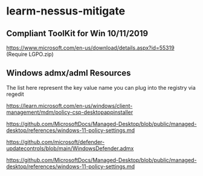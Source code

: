 # learm-nessus-mitigate

## Compliant ToolKit for Win 10/11/2019
https://www.microsoft.com/en-us/download/details.aspx?id=55319 (Require LGPO.zip)

## Windows admx/adml Resources
The list here represent the key value name you can plug into the registry via regedit

https://learn.microsoft.com/en-us/windows/client-management/mdm/policy-csp-desktopappinstaller

https://github.com/MicrosoftDocs/Managed-Desktop/blob/public/managed-desktop/references/windows-11-policy-settings.md

https://github.com/microsoft/defender-updatecontrols/blob/main/WindowsDefender.admx

https://github.com/MicrosoftDocs/Managed-Desktop/blob/public/managed-desktop/references/windows-11-policy-settings.md

